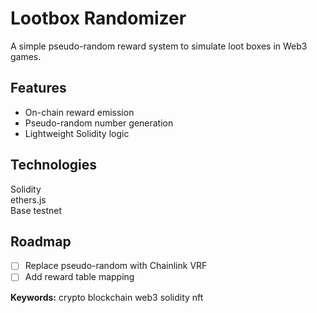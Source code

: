 # Lootbox Randomizer

A simple pseudo-random reward system to simulate loot boxes in Web3 games.

## Features
- On-chain reward emission
- Pseudo-random number generation
- Lightweight Solidity logic

## Technologies
Solidity  
ethers.js  
Base testnet

## Roadmap
- [ ] Replace pseudo-random with Chainlink VRF
- [ ] Add reward table mapping

**Keywords:** crypto blockchain web3 solidity nft
